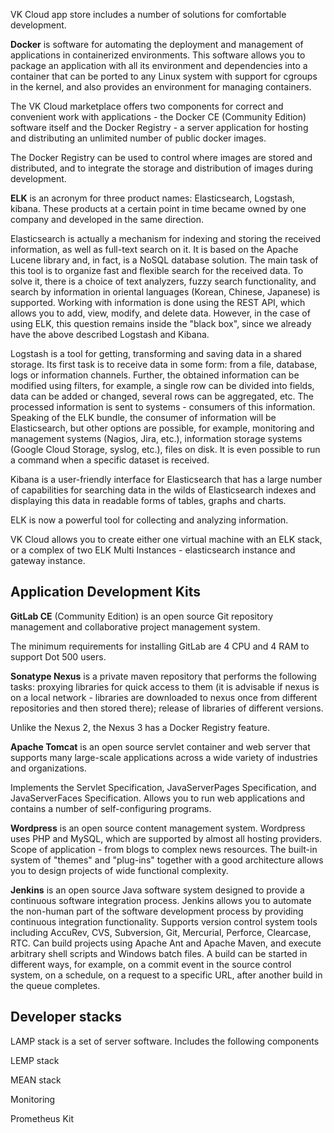 VK Cloud app store includes a number of solutions for comfortable development.

**Docker** is software for automating the deployment and management of applications in containerized environments. This software allows you to package an application with all its environment and dependencies into a container that can be ported to any Linux system with support for cgroups in the kernel, and also provides an environment for managing containers.

The VK Cloud marketplace offers two components for correct and convenient work with applications - the Docker CE (Community Edition) software itself and the Docker Registry - a server application for hosting and distributing an unlimited number of public docker images.

The Docker Registry can be used to control where images are stored and distributed, and to integrate the storage and distribution of images during development.

**ELK** is an acronym for three product names: Elasticsearch, Logstash, kibana. These products at a certain point in time became owned by one company and developed in the same direction.

Elasticsearch is actually a mechanism for indexing and storing the received information, as well as full-text search on it. It is based on the Apache Lucene library and, in fact, is a NoSQL database solution. The main task of this tool is to organize fast and flexible search for the received data. To solve it, there is a choice of text analyzers, fuzzy search functionality, and search by information in oriental languages (Korean, Chinese, Japanese) is supported. Working with information is done using the REST API, which allows you to add, view, modify, and delete data. However, in the case of using ELK, this question remains inside the "black box", since we already have the above described Logstash and Kibana.

Logstash is a tool for getting, transforming and saving data in a shared storage. Its first task is to receive data in some form: from a file, database, logs or information channels. Further, the obtained information can be modified using filters, for example, a single row can be divided into fields, data can be added or changed, several rows can be aggregated, etc. The processed information is sent to systems - consumers of this information. Speaking of the ELK bundle, the consumer of information will be Elasticsearch, but other options are possible, for example, monitoring and management systems (Nagios, Jira, etc.), information storage systems (Google Cloud Storage, syslog, etc.), files on disk. It is even possible to run a command when a specific dataset is received.

Kibana is a user-friendly interface for Elasticsearch that has a large number of capabilities for searching data in the wilds of Elasticsearch indexes and displaying this data in readable forms of tables, graphs and charts.

ELK is now a powerful tool for collecting and analyzing information.

VK Cloud allows you to create either one virtual machine with an ELK stack, or a complex of two ELK Multi Instances - elasticsearch instance and gateway instance.

## **Application Development Kits**

**GitLab CE** (Community Edition) is an open source Git repository management and collaborative project management system.

The minimum requirements for installing GitLab are 4 CPU and 4 RAM to support Dot 500 users.

**Sonatype Nexus** is a private maven repository that performs the following tasks: proxying libraries for quick access to them (it is advisable if nexus is on a local network - libraries are downloaded to nexus once from different repositories and then stored there); release of libraries of different versions.

Unlike the Nexus 2, the Nexus 3 has a Docker Registry feature.

**Apache Tomcat** is an open source servlet container and web server that supports many large-scale applications across a wide variety of industries and organizations.

Implements the Servlet Specification, JavaServerPages Specification, and JavaServerFaces Specification. Allows you to run web applications and contains a number of self-configuring programs.

**Wordpress** is an open source content management system. Wordpress uses PHP and MySQL, which are supported by almost all hosting providers. Scope of application - from blogs to complex news resources. The built-in system of "themes" and "plug-ins" together with a good architecture allows you to design projects of wide functional complexity.

**Jenkins** is an open source Java software system designed to provide a continuous software integration process. Jenkins allows you to automate the non-human part of the software development process by providing continuous integration functionality. Supports version control system tools including AccuRev, CVS, Subversion, Git, Mercurial, Perforce, Clearcase, RTC. Can build projects using Apache Ant and Apache Maven, and execute arbitrary shell scripts and Windows batch files. A build can be started in different ways, for example, on a commit event in the source control system, on a schedule, on a request to a specific URL, after another build in the queue completes.

## **Developer stacks**

LAMP stack is a set of server software. Includes the following components

LEMP stack

MEAN stack

Monitoring

Prometheus Kit
